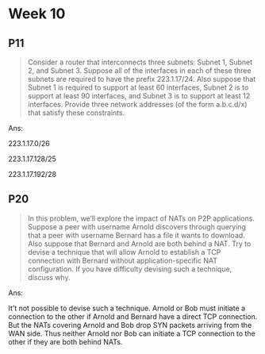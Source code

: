 # Week 10

## P11

>  Consider a router that interconnects three subnets: Subnet 1, Subnet 2, and Subnet 3. Suppose all of the interfaces in each of these three subnets are required to have the prefix 223.1.17/24. Also suppose that Subnet 1 is required to support at least 60 interfaces, Subnet 2 is to support at least 90 interfaces, and Subnet 3 is to support at least 12 interfaces. Provide three network addresses (of the form a.b.c.d/x) that satisfy these constraints.



Ans:

223.1.17.0/26

223.1.17.128/25

223.1.17.192/28





## P20

> In this problem, we’ll explore the impact of NATs on P2P applications. 
> Suppose a peer with username Arnold discovers through querying that a peer with username Bernard has a file it wants to download. Also suppose that Bernard and Arnold are both behind a NAT. Try to devise a technique that will allow Arnold to establish a TCP connection with Bernard without application-specific NAT configuration. If you have difficulty devising such a technique, discuss why.



Ans:

It’t not possible to devise such a technique. Arnold  or  Bob  must  initiate  a  connection  to  the other if Arnold  and  Bernard have a direct TCP connection. But the NATs covering Arnold and Bob drop SYN packets arriving from the WAN side. Thus neither Arnold nor Bob can initiate a TCP connection to the other if they are both behind NATs.

